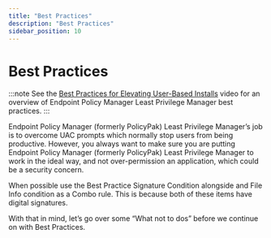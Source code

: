 ```yaml
---
title: "Best Practices"
description: "Best Practices"
sidebar_position: 10
---
```


# Best Practices

:::note
See the
[Best Practices for Elevating User-Based Installs](/docs/endpointpolicymanager/components/endpointprivilegemanager/videolearningcenter/bestpractices/elevatinguserbasedinstalls.md)
video for an overview of Endpoint Policy Manager Least Privilege Manager best practices.
:::


Endpoint Policy Manager (formerly PolicyPak) Least Privilege Manager’s job is to overcome UAC
prompts which normally stop users from being productive. However, you always want to make sure you
are putting Endpoint Policy Manager (formerly PolicyPak) Least Privilege Manager to work in the
ideal way, and not over-permission an application, which could be a security concern.

When possible use the Best Practice Signature Condition alongside and File Info condition as a Combo
rule. This is because both of these items have digital signatures.

With that in mind, let’s go over some “What not to dos” before we continue on with Best Practices.
